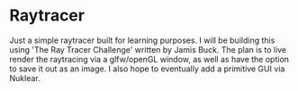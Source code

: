 # Raytracer
Just a simple raytracer built for learning purposes. I will be building this using 'The Ray Tracer Challenge' written by Jamis Buck. The plan is to live render the raytracing via a glfw/openGL window, as well as have the option to save it out as an image. I also hope to eventually add a primitive GUI via Nuklear.
